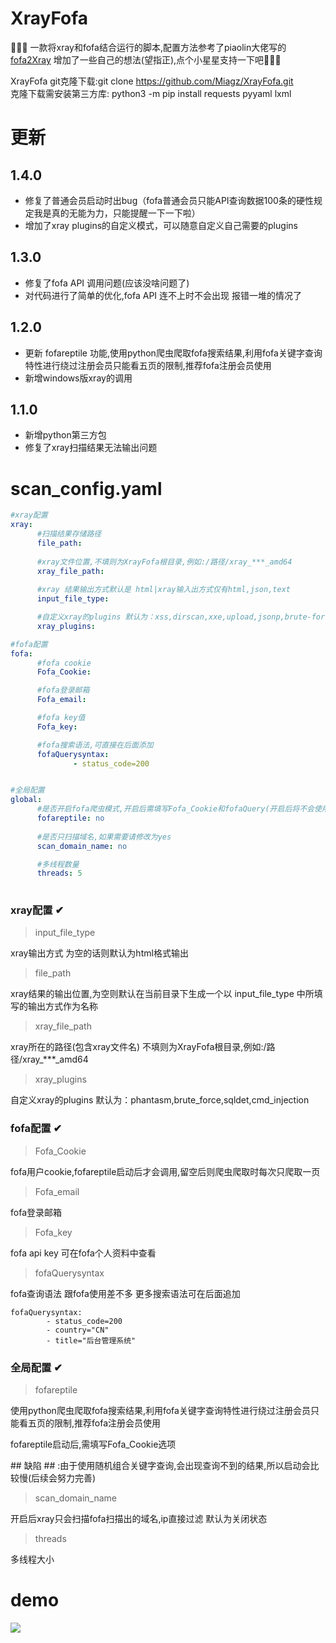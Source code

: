 # XrayFofa
🎉🎉🎉
一款将xray和fofa结合运行的脚本,配置方法参考了piaolin大佬写的<a href="https://github.com/piaolin/fofa2Xray">fofa2Xray</a>
增加了一些自己的想法(望指正),点个小星星支持一下吧🌹🌹🌹

XrayFofa git克隆下载:git clone https://github.com/Miagz/XrayFofa.git 
<br>
克隆下载需安装第三方库:  python3 -m pip install requests pyyaml lxml
<br>

# 更新
## 1.4.0
* 修复了普通会员启动时出bug（fofa普通会员只能API查询数据100条的硬性规定我是真的无能为力，只能提醒一下一下啦）
* 增加了xray plugins的自定义模式，可以随意自定义自己需要的plugins

## 1.3.0
* 修复了fofa API 调用问题(应该没啥问题了)
* 对代码进行了简单的优化,fofa API 连不上时不会出现 报错一堆的情况了
## 1.2.0
* 更新 fofareptile 功能,使用python爬虫爬取fofa搜索结果,利用fofa关键字查询特性进行绕过注册会员只能看五页的限制,推荐fofa注册会员使用
* 新增windows版xray的调用
## 1.1.0
* 新增python第三方包
* 修复了xray扫描结果无法输出问题

# scan_config.yaml
  ~~~yaml
#xray配置
xray:
        #扫描结果存储路径
        file_path: 
        
        #xray文件位置,不填则为XrayFofa根目录,例如:/路径/xray_***_amd64
        xray_file_path:
        
        #xray 结果输出方式默认是 html|xray输入出方式仅有html,json,text
        input_file_type: 

        #自定义xray的plugins 默认为：xss,dirscan,xxe,upload,jsonp,brute-force,cmd-injection,crlf-injection,phantasm,sqldet
        xray_plugins:

#fofa配置
fofa:
        #fofa cookie
        Fofa_Cookie: 

        #fofa登录邮箱
        Fofa_email: 

        #fofa key值
        Fofa_key: 

        #fofa搜索语法,可直接在后面添加
        fofaQuerysyntax:
                - status_code=200


#全局配置
global:
        #是否开启fofa爬虫模式,开启后需填写Fofa_Cookie和fofaQuery(开启后将不会使用fofaAPI,fofa普通会员以及fofa高级会员勿用)
        fofareptile: no
        
        #是否只扫描域名,如果需要请修改为yes
        scan_domain_name: no

        #多线程数量
        threads: 5
        

 ~~~
### xray配置 ✔
> input_file_type 
<p>xray输出方式 为空的话则默认为html格式输出</p>

> file_path 
<p>xray结果的输出位置,为空则默认在当前目录下生成一个以 input_file_type 中所填写的输出方式作为名称</p>

> xray_file_path
<p>xray所在的路径(包含xray文件名) 不填则为XrayFofa根目录,例如:/路径/xray_***_amd64</p>

> xray_plugins
<p>自定义xray的plugins 默认为：phantasm,brute_force,sqldet,cmd_injection</p>

### fofa配置 ✔
> Fofa_Cookie
<p>fofa用户cookie,fofareptile启动后才会调用,留空后则爬虫爬取时每次只爬取一页</p>

> Fofa_email
<p>fofa登录邮箱</p>

> Fofa_key
<p>fofa api key 可在fofa个人资料中查看</p>
 
> fofaQuerysyntax
<p>fofa查询语法 跟fofa使用差不多 更多搜索语法可在后面追加</p>

  ~~~
  fofaQuerysyntax:
          - status_code=200
          - country="CN"
          - title="后台管理系统"
  ~~~

### 全局配置 ✔
> fofareptile
<p>使用python爬虫爬取fofa搜索结果,利用fofa关键字查询特性进行绕过注册会员只能看五页的限制,推荐fofa注册会员使用</p>
<p>fofareptile启动后,需填写Fofa_Cookie选项</p>
<p>## 缺陷 ## :由于使用随机组合关键字查询,会出现查询不到的结果,所以启动会比较慢(后续会努力完善)</p>

> scan_domain_name
<p>开启后xray只会扫描fofa扫描出的域名,ip直接过滤 默认为关闭状态</p>

> threads
<p>多线程大小</p>

# demo
<img src="https://github.com/Miagz/image/blob/master/pm.gif">
